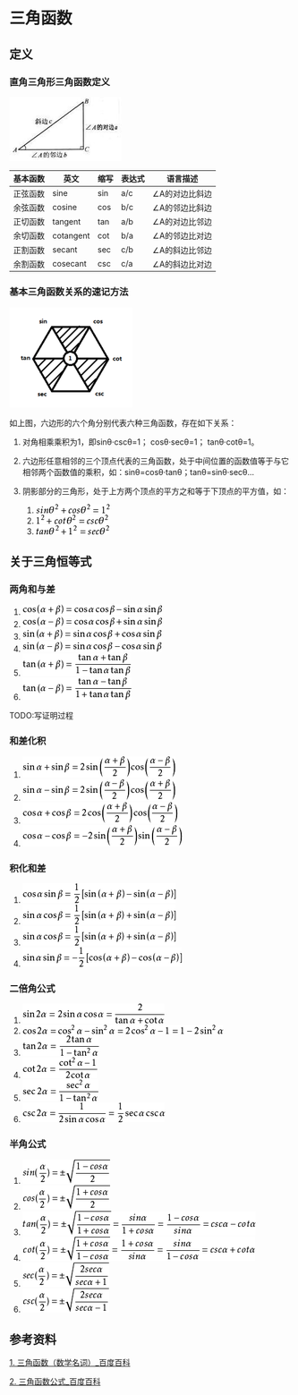 # 三角函数 #

## 定义 ##

### 直角三角形三角函数定义 ###

![](image/001.jpg)

基本函数|英文|缩写|表达式|语言描述
---|---|---|---|---
正弦函数|sine|sin|a/c|∠A的对边比斜边
余弦函数|cosine|cos|b/c|∠A的邻边比斜边
正切函数|tangent|tan|a/b|∠A的对边比邻边
余切函数|cotangent|cot|b/a|∠A的邻边比对边
正割函数|secant|sec|c/b|∠A的斜边比邻边
余割函数|cosecant|csc|c/a|∠A的斜边比对边

### 基本三角函数关系的速记方法 ###

![](image/002.png)

如上图，六边形的六个角分别代表六种三角函数，存在如下关系：

1. 对角相乘乘积为1，即sinθ·cscθ=1； cosθ·secθ=1； tanθ·cotθ=1。

2. 六边形任意相邻的三个顶点代表的三角函数，处于中间位置的函数值等于与它相邻两个函数值的乘积，如：sinθ=cosθ·tanθ；tanθ=sinθ·secθ...

3. 阴影部分的三角形，处于上方两个顶点的平方之和等于下顶点的平方值，如：

	1. ![](image/003.png)
	2. ![](image/004.png)
	3. ![](image/005.png)

## 关于三角恒等式 ##

### 两角和与差 ###

1. ![](image/006.png)
2. ![](image/007.png)
3. ![](image/008.png)
4. ![](image/009.png)
5. ![](image/010.png)
6. ![](image/011.png)

TODO:写证明过程

### 和差化积 ###

1. ![](image/012.png)
2. ![](image/013.png)
3. ![](image/014.png)
4. ![](image/015.png)

### 积化和差 ###

1. ![](image/016.png)
2. ![](image/017.png)
3. ![](image/018.png)
4. ![](image/019.png)

### 二倍角公式 ###

1. ![](image/020.png)
2. ![](image/021.png)
3. ![](image/022.png)
4. ![](image/023.png)
5. ![](image/024.png)
6. ![](image/025.png)

### 半角公式 ###

1. ![](image/026.png)
1. ![](image/027.png)
1. ![](image/028.png)
1. ![](image/029.png)
1. ![](image/030.png)
1. ![](image/031.png)

## 参考资料 ##

[1. 三角函数（数学名词）_百度百科](https://baike.baidu.com/item/三角函数/1652457)

[2. 三角函数公式_百度百科](https://baike.baidu.com/item/三角函数公式/4374733)

